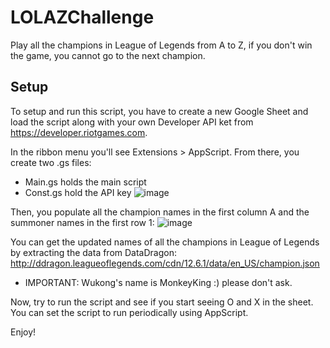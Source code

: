 # LOLAZChallenge
Play all the champions in League of Legends from A to Z, if you don't win the game, you cannot go to the next champion.

## Setup
To setup and run this script, you have to create a new Google Sheet and load the script along with your own Developer API ket from https://developer.riotgames.com.

In the ribbon menu you'll see Extensions > AppScript. From there, you create two .gs files:

- Main.gs holds the main script
- Const.gs hold the API key
![image](https://user-images.githubusercontent.com/8297398/224480621-6286c106-b086-47cf-bcda-02840bd06a0e.png)

Then, you populate all the champion names in the first column A and the summoner names in the first row 1:
![image](https://user-images.githubusercontent.com/8297398/224481309-18797141-0fc1-4347-a087-70a8f1fc4146.png)

You can get the updated names of all the champions in League of Legends by extracting the data from DataDragon: http://ddragon.leagueoflegends.com/cdn/12.6.1/data/en_US/champion.json

* IMPORTANT: Wukong's name is MonkeyKing :) please don't ask.

Now, try to run the script and see if you start seeing O and X in the sheet. You can set the script to run periodically using AppScript.

Enjoy!
